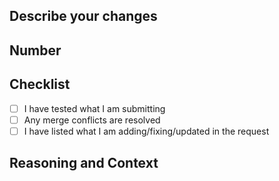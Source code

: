 ## Describe your changes

## Number 

## Checklist
- [ ] I have tested what I am submitting
- [ ] Any merge conflicts are resolved
- [ ] I have listed what I am adding/fixing/updated in the request

## Reasoning and Context


      

